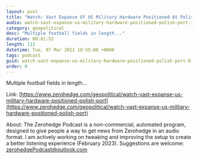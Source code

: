 ```yaml
---
layout: post
title: "Watch: Vast Expanse Of US Military Hardware Positioned At Polish Port"
audio: watch-vast-expanse-us-military-hardware-positioned-polish-port-1
category: geopolitical
desc: "Multiple football fields in length..."
duration: 00:01:52
length: 112
datetime: Tue, 07 Mar 2023 10:55:00 +0000
tags: podcast
guid: watch-vast-expanse-us-military-hardware-positioned-polish-port-0
order: 0
---
```

Multiple football fields in length...

Link: [https://www.zerohedge.com/geopolitical/watch-vast-expanse-us-military-hardware-positioned-polish-port](https://www.zerohedge.com/geopolitical/watch-vast-expanse-us-military-hardware-positioned-polish-port)

About: The Zerohedge Podcast is a non-commercial, automated program, designed to give people a way to get news from Zerohedge in an audio format.  I am actively working on tweaking and improving the setup to create a better listening experience (February 2023).  Suggestions are welcome: [zerohedgePodcast@outlook.com](mailto:zerohedgePodcast@outlook.com)